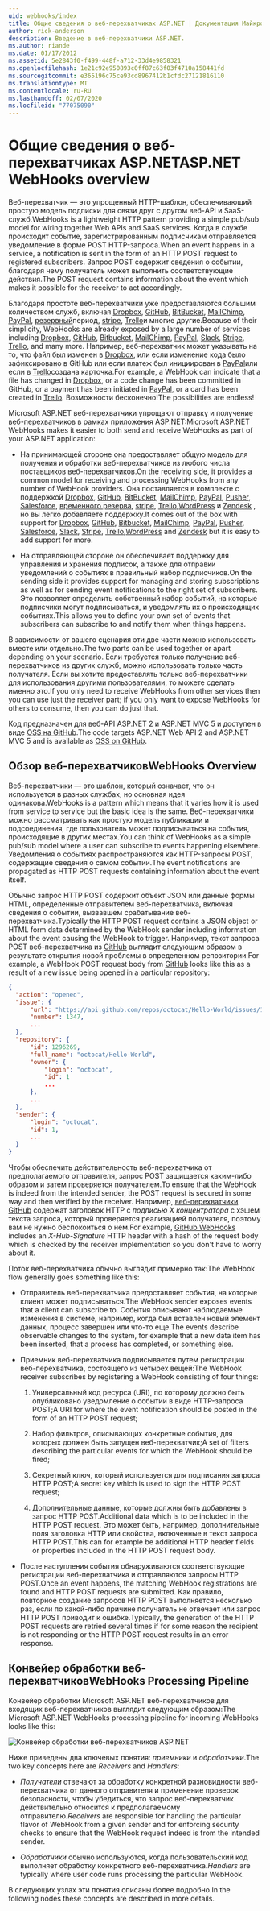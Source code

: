 ```yaml
---
uid: webhooks/index
title: Общие сведения о веб-перехватчиках ASP.NET | Документация Майкрософт
author: rick-anderson
description: Введение в веб-перехватчики ASP.NET.
ms.author: riande
ms.date: 01/17/2012
ms.assetid: 5e2843f0-f499-448f-a712-33d4e9858321
ms.openlocfilehash: 1e21c92e950893c0ff87c63f03f4710a158441fd
ms.sourcegitcommit: e365196c75ce93cd8967412b1cfdc27121816110
ms.translationtype: MT
ms.contentlocale: ru-RU
ms.lasthandoff: 02/07/2020
ms.locfileid: "77075090"
---
```

# <a name="aspnet-webhooks-overview"></a><span data-ttu-id="2050d-103">Общие сведения о веб-перехватчиках ASP.NET</span><span class="sxs-lookup"><span data-stu-id="2050d-103">ASP.NET WebHooks overview</span></span>

<span data-ttu-id="2050d-104">Веб-перехватчик — это упрощенный HTTP-шаблон, обеспечивающий простую модель подписки для связи друг с другом веб-API и SaaS-служб.</span><span class="sxs-lookup"><span data-stu-id="2050d-104">WebHooks is a lightweight HTTP pattern providing a simple pub/sub model for wiring together Web APIs and SaaS services.</span></span> <span data-ttu-id="2050d-105">Когда в службе происходит событие, зарегистрированным подписчикам отправляется уведомление в форме POST HTTP-запроса.</span><span class="sxs-lookup"><span data-stu-id="2050d-105">When an event happens in a service, a notification is sent in the form of an HTTP POST request to registered subscribers.</span></span> <span data-ttu-id="2050d-106">Запрос POST содержит сведения о событии, благодаря чему получатель может выполнить соответствующие действия.</span><span class="sxs-lookup"><span data-stu-id="2050d-106">The POST request contains information about the event which makes it possible for the receiver to act accordingly.</span></span>

<span data-ttu-id="2050d-107">Благодаря простоте веб-перехватчики уже предоставляются большим количеством служб, включая [Dropbox](http://dropbox.com/), [GitHub](https://www.github.com/), [BitBucket](https://bitbucket.org/), [MailChimp](http://www.mailchimp.com/), [PayPal](http://www.paypal.com/), [резервный](http://www.slack.com)период, [stripe](http://www.stripe.com), [Trello](http://www.trello.com/)и многие другие.</span><span class="sxs-lookup"><span data-stu-id="2050d-107">Because of their simplicity, WebHooks are already exposed by a large number of services including [Dropbox](http://dropbox.com/), [GitHub](https://www.github.com/), [Bitbucket](https://bitbucket.org/), [MailChimp](http://www.mailchimp.com/), [PayPal](http://www.paypal.com/), [Slack](http://www.slack.com), [Stripe](http://www.stripe.com), [Trello](http://www.trello.com/), and many more.</span></span> <span data-ttu-id="2050d-108">Например, веб-перехватчик может указывать на то, что файл был изменен в [Dropbox](http://dropbox.com/), или если изменение кода было зафиксировано в GitHub или если платеж был инициирован в [PayPal](http://www.paypal.com/)или если в [Trello](http://www.trello.com/)создана карточка.</span><span class="sxs-lookup"><span data-stu-id="2050d-108">For example, a WebHook can indicate that a file has changed in [Dropbox](http://dropbox.com/), or a code change has been committed in GitHub, or a payment has been initiated in [PayPal](http://www.paypal.com/), or a card has been created in [Trello](http://www.trello.com/).</span></span> <span data-ttu-id="2050d-109">Возможности бесконечно!</span><span class="sxs-lookup"><span data-stu-id="2050d-109">The possibilities are endless!</span></span>

<span data-ttu-id="2050d-110">Microsoft ASP.NET веб-перехватчики упрощают отправку и получение веб-перехватчиков в рамках приложения ASP.NET:</span><span class="sxs-lookup"><span data-stu-id="2050d-110">Microsoft ASP.NET WebHooks makes it easier to both send and receive WebHooks as part of your ASP.NET application:</span></span>

* <span data-ttu-id="2050d-111">На принимающей стороне она предоставляет общую модель для получения и обработки веб-перехватчиков из любого числа поставщиков веб-перехватчиков.</span><span class="sxs-lookup"><span data-stu-id="2050d-111">On the receiving side, it provides a common model for receiving and processing WebHooks from any number of WebHook providers.</span></span> <span data-ttu-id="2050d-112">Она поставляется в комплекте с поддержкой [Dropbox](http://dropbox.com/), [GitHub](https://www.github.com/), [BitBucket](https://bitbucket.org/), [MailChimp](http://www.mailchimp.com/), [PayPal](http://www.paypal.com/), [Pusher](http://www.pusher.com), [Salesforce](http://www.salesforce.com), [временного резерва](http://www.slack.com), [stripe](http://www.stripe.com), [Trello](http://www.trello.com/),[WordPress](http://www.wordpress.com) и [Zendesk](https://www.zendesk.com/) , но вы легко добавляете поддержку.</span><span class="sxs-lookup"><span data-stu-id="2050d-112">It comes out of the box with support for [Dropbox](http://dropbox.com/), [GitHub](https://www.github.com/), [Bitbucket](https://bitbucket.org/), [MailChimp](http://www.mailchimp.com/), [PayPal](http://www.paypal.com/), [Pusher](http://www.pusher.com), [Salesforce](http://www.salesforce.com), [Slack](http://www.slack.com), [Stripe](http://www.stripe.com), [Trello](http://www.trello.com/),[WordPress](http://www.wordpress.com) and [Zendesk](https://www.zendesk.com/) but it is easy to add support for more.</span></span>

* <span data-ttu-id="2050d-113">На отправляющей стороне он обеспечивает поддержку для управления и хранения подписок, а также для отправки уведомлений о событиях в правильный набор подписчиков.</span><span class="sxs-lookup"><span data-stu-id="2050d-113">On the sending side it provides support for managing and storing subscriptions as well as for sending event notifications to the right set of subscribers.</span></span> <span data-ttu-id="2050d-114">Это позволяет определить собственный набор событий, на которые подписчики могут подписываться, и уведомлять их о происходящих событиях.</span><span class="sxs-lookup"><span data-stu-id="2050d-114">This allows you to define your own set of events that subscribers can subscribe to and notify them when things happens.</span></span>

<span data-ttu-id="2050d-115">В зависимости от вашего сценария эти две части можно использовать вместе или отдельно.</span><span class="sxs-lookup"><span data-stu-id="2050d-115">The two parts can be used together or apart depending on your scenario.</span></span> <span data-ttu-id="2050d-116">Если требуется только получение веб-перехватчиков из других служб, можно использовать только часть получателя. Если вы хотите предоставлять только веб-перехватчики для использования другими пользователями, то можете сделать именно это.</span><span class="sxs-lookup"><span data-stu-id="2050d-116">If you only need to receive WebHooks from other services then you can use just the receiver part; if you only want to expose WebHooks for others to consume, then you can do just that.</span></span>

<span data-ttu-id="2050d-117">Код предназначен для веб-API ASP.NET 2 и ASP.NET MVC 5 и доступен в виде [OSS на GitHub](https://github.com/aspnet/WebHooks).</span><span class="sxs-lookup"><span data-stu-id="2050d-117">The code targets ASP.NET Web API 2 and ASP.NET MVC 5 and is available as [OSS on GitHub](https://github.com/aspnet/WebHooks).</span></span>

## <a name="webhooks-overview"></a><span data-ttu-id="2050d-118">Обзор веб-перехватчиков</span><span class="sxs-lookup"><span data-stu-id="2050d-118">WebHooks Overview</span></span>

<span data-ttu-id="2050d-119">Веб-перехватчики — это шаблон, который означает, что он используется в разных службах, но основная идея одинакова.</span><span class="sxs-lookup"><span data-stu-id="2050d-119">WebHooks is a pattern which means that it varies how it is used from service to service but the basic idea is the same.</span></span> <span data-ttu-id="2050d-120">Веб-перехватчики можно рассматривать как простую модель публикации и подсоединения, где пользователь может подписываться на события, происходящие в других местах.</span><span class="sxs-lookup"><span data-stu-id="2050d-120">You can think of WebHooks as a simple pub/sub model where a user can subscribe to events happening elsewhere.</span></span> <span data-ttu-id="2050d-121">Уведомления о событиях распространяются как HTTP-запросы POST, содержащие сведения о самом событии.</span><span class="sxs-lookup"><span data-stu-id="2050d-121">The event notifications are propagated as HTTP POST requests containing information about the event itself.</span></span>

<span data-ttu-id="2050d-122">Обычно запрос HTTP POST содержит объект JSON или данные формы HTML, определенные отправителем веб-перехватчика, включая сведения о событии, вызвавшем срабатывание веб-перехватчика.</span><span class="sxs-lookup"><span data-stu-id="2050d-122">Typically the HTTP POST request contains a JSON object or HTML form data determined by the WebHook sender including information about the event causing the WebHook to trigger.</span></span> <span data-ttu-id="2050d-123">Например, текст запроса POST веб-перехватчика из [GitHub](https://www.github.com/) выглядит следующим образом в результате открытия новой проблемы в определенном репозитории:</span><span class="sxs-lookup"><span data-stu-id="2050d-123">For example, a WebHook POST request body from [GitHub](https://www.github.com/) looks like this as a result of a new issue being opened in a particular repository:</span></span>

```json
{
  "action": "opened",
  "issue": {
      "url": "https://api.github.com/repos/octocat/Hello-World/issues/1347",
      "number": 1347,
      ...
  },
  "repository": {
      "id": 1296269,
      "full_name": "octocat/Hello-World",
      "owner": {
          "login": "octocat",
          "id": 1
          ...
      },
      ...
  },
  "sender": {
      "login": "octocat",
      "id": 1,
      ...
  }
}
```

<span data-ttu-id="2050d-124">Чтобы обеспечить действительность веб-перехватчика от предполагаемого отправителя, запрос POST защищается каким-либо образом и затем проверяется получателем.</span><span class="sxs-lookup"><span data-stu-id="2050d-124">To ensure that the WebHook is indeed from the intended sender, the POST request is secured in some way and then verified by the receiver.</span></span> <span data-ttu-id="2050d-125">Например, [веб-перехватчики GitHub](https://developer.github.com/webhooks/) содержат заголовок HTTP с *подписью X концентратора* с хэшем текста запроса, который проверяется реализацией получателя, поэтому вам не нужно беспокоиться о нем.</span><span class="sxs-lookup"><span data-stu-id="2050d-125">For example, [GitHub WebHooks](https://developer.github.com/webhooks/) includes an *X-Hub-Signature* HTTP header with a hash of the request body which is checked by the receiver implementation so you don't have to worry about it.</span></span>

<span data-ttu-id="2050d-126">Поток веб-перехватчика обычно выглядит примерно так:</span><span class="sxs-lookup"><span data-stu-id="2050d-126">The WebHook flow generally goes something like this:</span></span>

* <span data-ttu-id="2050d-127">Отправитель веб-перехватчика предоставляет события, на которые клиент может подписываться.</span><span class="sxs-lookup"><span data-stu-id="2050d-127">The WebHook sender exposes events that a client can subscribe to.</span></span> <span data-ttu-id="2050d-128">События описывают наблюдаемые изменения в системе, например, когда был вставлен новый элемент данных, процесс завершен или что-то еще.</span><span class="sxs-lookup"><span data-stu-id="2050d-128">The events describe observable changes to the system, for example that a new data item has been inserted, that a process has completed, or something else.</span></span>

* <span data-ttu-id="2050d-129">Приемник веб-перехватчика подписывается путем регистрации веб-перехватчика, состоящего из четырех вещей:</span><span class="sxs-lookup"><span data-stu-id="2050d-129">The WebHook receiver subscribes by registering a WebHook consisting of four things:</span></span>

     1. <span data-ttu-id="2050d-130">Универсальный код ресурса (URI), по которому должно быть опубликовано уведомление о событии в виде HTTP-запроса POST;</span><span class="sxs-lookup"><span data-stu-id="2050d-130">A URI for where the event notification should be posted in the form of an HTTP POST request;</span></span>

     2. <span data-ttu-id="2050d-131">Набор фильтров, описывающих конкретные события, для которых должен быть запущен веб-перехватчик;</span><span class="sxs-lookup"><span data-stu-id="2050d-131">A set of filters describing the particular events for which the WebHook should be fired;</span></span>

     3. <span data-ttu-id="2050d-132">Секретный ключ, который используется для подписания запроса HTTP POST;</span><span class="sxs-lookup"><span data-stu-id="2050d-132">A secret key which is used to sign the HTTP POST request;</span></span>

     4. <span data-ttu-id="2050d-133">Дополнительные данные, которые должны быть добавлены в запрос HTTP POST.</span><span class="sxs-lookup"><span data-stu-id="2050d-133">Additional data which is to be included in the HTTP POST request.</span></span> <span data-ttu-id="2050d-134">Это может быть, например, дополнительные поля заголовка HTTP или свойства, включенные в текст запроса HTTP POST.</span><span class="sxs-lookup"><span data-stu-id="2050d-134">This can for example be additional HTTP header fields or properties included in the HTTP POST request body.</span></span>

* <span data-ttu-id="2050d-135">После наступления события обнаруживаются соответствующие регистрации веб-перехватчика и отправляются запросы HTTP POST.</span><span class="sxs-lookup"><span data-stu-id="2050d-135">Once an event happens, the matching WebHook registrations are found and HTTP POST requests are submitted.</span></span> <span data-ttu-id="2050d-136">Как правило, повторное создание запросов HTTP POST выполняется несколько раз, если по какой-либо причине получатель не отвечает или запрос HTTP POST приводит к ошибке.</span><span class="sxs-lookup"><span data-stu-id="2050d-136">Typically, the generation of the HTTP POST requests are retried several times if for some reason the recipient is not responding or the HTTP POST request results in an error response.</span></span>

## <a name="webhooks-processing-pipeline"></a><span data-ttu-id="2050d-137">Конвейер обработки веб-перехватчиков</span><span class="sxs-lookup"><span data-stu-id="2050d-137">WebHooks Processing Pipeline</span></span>

<span data-ttu-id="2050d-138">Конвейер обработки Microsoft ASP.NET веб-перехватчиков для входящих веб-перехватчиков выглядит следующим образом:</span><span class="sxs-lookup"><span data-stu-id="2050d-138">The Microsoft ASP.NET WebHooks processing pipeline for incoming WebHooks looks like this:</span></span>

![Конвейер обработки веб-перехватчиков ASP.NET](_static/WebHookReceivers.png)

<span data-ttu-id="2050d-140">Ниже приведены два ключевых понятия: *приемники* и *обработчики*.</span><span class="sxs-lookup"><span data-stu-id="2050d-140">The two key concepts here are *Receivers* and *Handlers*:</span></span>

* <span data-ttu-id="2050d-141">*Получатели* отвечают за обработку конкретной разновидности веб-перехватчика от данного отправителя и применение проверок безопасности, чтобы убедиться, что запрос веб-перехватчик действительно относится к предполагаемому отправителю.</span><span class="sxs-lookup"><span data-stu-id="2050d-141">*Receivers* are responsible for handling the particular flavor of WebHook from a given sender and for enforcing security checks to ensure that the WebHook request indeed is from the intended sender.</span></span>

* <span data-ttu-id="2050d-142">*Обработчики* обычно используются, когда пользовательский код выполняет обработку конкретного веб-перехватчика.</span><span class="sxs-lookup"><span data-stu-id="2050d-142">*Handlers* are typically where user code runs processing the particular WebHook.</span></span>

<span data-ttu-id="2050d-143">В следующих узлах эти понятия описаны более подробно.</span><span class="sxs-lookup"><span data-stu-id="2050d-143">In the following nodes these concepts are described in more details.</span></span>
